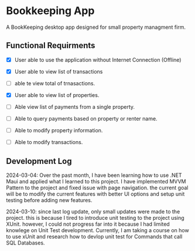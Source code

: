 # Bookkeeping App
A BookKeeping desktop app designed for small property managment firm.

## Functional Requirments
  - [X] User able to use the application without Internet Connection (Offline)
  - [X] User able to view list of transactions
  - [ ] able te view total of trnasactions.
  - [X] User able to view list of properties.
  - [ ] Able view list of payments from a single property.
  - [ ] Able to query payments based on property or renter name.
  - [ ] Able to modify property information.
  - [ ] Able to modify transactions.


## Development Log
2024-03-04: Over the past month, I have been learning how to use .NET Maui and applied what I learned to this project. I have implemented MVVM Pattern to the project and fixed issue with page navigation. the current goal will be to modify the current features with better UI options and setup unit testing before adding new features. 

2024-03-10: since last log update, only small updates were made to the project. this is because I tired to introduce unit testing to the project using XUnit. however, I could not progress far into it because I had limited knowlege on Unit Test development. Currently, I am taking a course on how to use xUnit and research how to devlop unit test for Commands that call SQL Databases.
